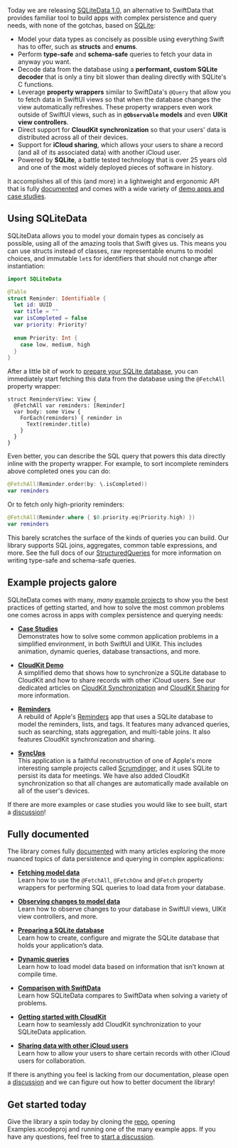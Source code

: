Today we are releasing [SQLiteData 1.0][sqlite-data-gh], an alternative to SwiftData that provides 
familiar tool to build apps with complex persistence and query needs, with none of the gotchas,
based on [SQLite]:

[SQLite]: https://sqlite.org

- Model your data types as concisely as possible using everything Swift has to offer, such as
  **structs** and **enums**.
- Perform **type-safe** and **schema-safe** queries to fetch your data in anyway you want.
- Decode data from the database using a **performant, custom SQLite decoder** that is only a tiny 
  bit slower than dealing directly with SQLite's C functions.
- Leverage **property wrappers** similar to SwiftData's `@Query` that allow you to fetch data in
  SwiftUI views so that when the database changes the view automatically refreshes. These property 
  wrappers even work outside of SwiftUI views, such as in **`@Observable` models** and even 
  **UIKit view controllers**.
- Direct support for **CloudKit synchronization** so that your users' data is distributed across all
  of their devices.
- Support for **iCloud sharing**, which allows your users to share a record (and all of its 
  associated data) with another iCloud user.
- Powered by **SQLite**, a battle tested technology that is over 25 years old and one of the most
  widely deployed pieces of software in history.

It accomplishes all of this (and more) in a lightweight and ergonomic API that is fully [documented]
and comes with a wide variety of [demo apps and case studies][Examples].

## Using SQLiteData

SQLiteData allows you to model your domain types as concisely as possible, using all of the 
amazing tools that Swift gives us. This means you can use structs instead of classes, raw
representable enums to model choices, and immutable `let`s for identifiers that should not change
after instantiation:

```swift
import SQLiteData

@Table
struct Reminder: Identifiable {
  let id: UUID 
  var title = ""
  var isCompleted = false 
  var priority: Priority?
  
  enum Priority: Int {
    case low, medium, high
  }
}
```

After a little bit of work to [prepare your SQLite database][prepare-database], you can immediately
start fetching this data from the database using the `@FetchAll` property wrapper:

```swift:2
struct RemindersView: View {
  @FetchAll var reminders: [Reminder]
  var body: some View {
    ForEach(reminders) { reminder in
      Text(reminder.title)
    }
  }
}
```

Even better, you can describe the SQL query that powers this data directly inline with the 
property wrapper. For example, to sort incomplete reminders above completed ones you can do:

```swift
@FetchAll(Reminder.order(by: \.isCompleted)) 
var reminders
```

Or to fetch only high-priority reminders:

```swift
@FetchAll(Reminder.where { $0.priority.eq(Priority.high) }) 
var reminders
```

This barely scratches the surface of the kinds of queries you can build. Our library supports
SQL joins, aggregates, common table expressions, and more. See the full docs of our
[StructuredQueries][sq-docs] for more information on writing type-safe and schema-safe queries.

[sq-docs]: https://swiftpackageindex.com/pointfreeco/swift-structured-queries/main/documentation/structuredqueriescore/

## Example projects galore

SQLiteData comes with many, _many_ [example projects][examples] to show you the best practices of 
getting started, and how to solve the most common problems one comes across in apps with complex 
persistence and querying needs:

* [**Case Studies**](https://github.com/pointfreeco/sqlite-data/tree/main/Examples/CaseStudies)
  <br> Demonstrates how to solve some common application problems in a simplified environment, in
  both SwiftUI and UIKit. This includes animation, dynamic queries, database transactions, and more.

* [**CloudKit Demo**](https://github.com/pointfreeco/sqlite-data/tree/main/Examples/CloudKitDemo)
  <br> A simplified demo that shows how to synchronize a SQLite database to CloudKit and how to
  share records with other iCloud users. See our dedicated articles on [CloudKit Synchronization]
  and [CloudKit Sharing] for more information. 
  
  [CloudKit Synchronization]: https://swiftpackageindex.com/pointfreeco/sqlite-data/main/documentation/sqlitedata/cloudkit
  [CloudKit Sharing]: https://swiftpackageindex.com/pointfreeco/sqlite-data/main/documentation/sqlitedata/cloudkitsharing

* [**Reminders**](https://github.com/pointfreeco/sqlite-data/tree/main/Examples/Reminders)
  <br> A rebuild of Apple's [Reminders][reminders-app-store] app that uses a SQLite database to
  model the reminders, lists, and tags. It features many advanced queries, such as searching, stats
  aggregation, and multi-table joins. It also features CloudKit synchronization and sharing.

* [**SyncUps**](https://github.com/pointfreeco/sqlite-data/tree/main/Examples/SyncUps)
  <br> This application is a faithful reconstruction of one of Apple's more interesting sample
  projects called [Scrumdinger][scrumdinger], and it uses SQLite to persist its data for meetings.
  We have also added CloudKit synchronization so that all changes are automatically made available
  on all of the user's devices.
  
If there are more examples or case studies you would like to see built, start a [discussion]!

[scrumdinger]: https://developer.apple.com/tutorials/app-dev-training/getting-started-with-scrumdinger
[reminders-app-store]: https://apps.apple.com/us/app/reminders/id1108187841
[examples]: https://github.com/pointfreeco/sqlite-data/tree/main/Examples

## Fully documented

The library comes fully [documented] with many articles exploring the more nuanced topics of data
persistence and querying in complex applications:

* [**Fetching model data**](https://swiftpackageindex.com/pointfreeco/sqlite-data/main/documentation/sqlitedata/fetching)
  <br> Learn how to use the `@FetchAll`, `@FetchOne` and `@Fetch` property wrappers for performing
  SQL queries to load data from your database.
  
* [**Observing changes to model data**](https://swiftpackageindex.com/pointfreeco/sqlite-data/main/documentation/sqlitedata/observing)
  <br> Learn how to observe changes to your database in SwiftUI views, UIKit view controllers, and 
  more. 
  
* [**Preparing a SQLite database**][prepare-database]
  <br> Learn how to create, configure and migrate the SQLite database that holds your application’s 
  data.
  
* [**Dynamic queries**](https://swiftpackageindex.com/pointfreeco/sqlite-data/main/documentation/sqlitedata/dynamicqueries)
  <br> Learn how to load model data based on information that isn’t known at compile time.
  
* [**Comparison with SwiftData**](https://swiftpackageindex.com/pointfreeco/sqlite-data/main/documentation/sqlitedata/comparisonwithswiftdata)
  <br> Learn how SQLiteData compares to SwiftData when solving a variety of problems.
  
* [**Getting started with CloudKit**](https://swiftpackageindex.com/pointfreeco/sqlite-data/main/documentation/sqlitedata/cloudkit)
  <br> Learn how to seamlessly add CloudKit synchronization to your SQLiteData application.
  
* [**Sharing data with other iCloud users**](https://swiftpackageindex.com/pointfreeco/sqlite-data/main/documentation/sqlitedata/cloudkitsharing)
  <br> Learn how to allow your users to share certain records with other iCloud users for collaboration.
  
If there is anything you feel is lacking from our documentation, please open a [discussion]
and we can figure out how to better document the library!

## Get started today

Give the library a spin today by cloning the [repo][sqlite-data-gh], opening Examples.xcodeproj
and running one of the many example apps. If you have any questions, feel free to 
[start a discussion][discussion].

[prepare-database]: https://swiftpackageindex.com/pointfreeco/sqlite-data/main/documentation/sqlitedata/preparingdatabase
[documented]: https://swiftpackageindex.com/pointfreeco/sqlite-data/main/documentation/sqlitedata
[discussion]: https://github.com/pointfreeco/sqlite-data/discussions
[sqlite-data-gh]: https://github.com/pointfreeco/sqlite-data

